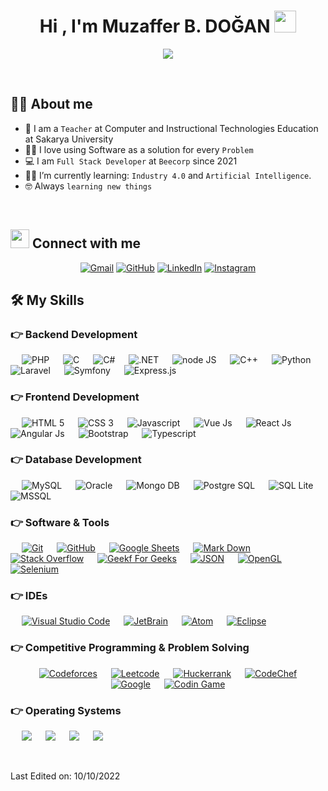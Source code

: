<h1 align="center">Hi , I'm Muzaffer B. DOĞAN <img src="https://media.giphy.com/media/hvRJCLFzcasrR4ia7z/giphy.gif" width="35"></h1>
<p align="center">
  <a href="https://github.com/DenverCoder1/readme-typing-svg"><img src="https://readme-typing-svg.herokuapp.com?lines=Full+Stack+Developer;Computer+Teacher;Creator;Always%20learning%20new%20things&center=true&width=500&height=50"></a>
</p>


<br>



## :sassy_man:  About me
- :school: I am a `Teacher` at Computer and Instructional Technologies Education at Sakarya University
- :technologist: I love using Software as a solution for every `Problem`
- :computer: I am `Full Stack Developer` at `Beecorp` since 2021
- :student: I’m currently learning: `Industry 4.0` and `Artificial Intelligence`.
- :nerd_face: Always `learning new things`

<br>


## <img src="https://media.giphy.com/media/iY8CRBdQXODJSCERIr/giphy.gif" width="30px"> Connect with me
<p align="center">
	<a href="mailto:muzaffer.doganresmi@gmail.com"><img img src="https://img.shields.io/badge/gmail-%23EA4335.svg?style=plastic&logo=gmail&logoColor=white" alt="Gmail"/></a>
	<a href="https://github.com/mbd-code"><img src="https://img.shields.io/badge/github-%23181717.svg?style=plastic&logo=github&logoColor=white" alt="GitHub"/></a>
	<a href="https://www.linkedin.com/in/mubado/"><img src="https://img.shields.io/badge/linkedin-%230A66C2.svg?style=plastic&logo=linkedin&logoColor=white" alt="LinkedIn"/></a>
	<a href="https://www.instagram.com/mbd.code/"><img src="https://img.shields.io/badge/instagram-%23E4405F.svg?style=plastic&logo=instagram&logoColor=white" alt="Instagram"/></a>
</p>




## 🛠️ My Skills

### 👉 Backend Development

<p align="start"> 
  &emsp; 
   <img alt="PHP" src="https://img.shields.io/badge/PHP-777BB4?style=plastic&logo=php&logoColor=white">
  &emsp; 
  <img alt="C" src="https://img.shields.io/badge/C-00599C?style=plastic&logo=c&logoColor=white">
  &emsp;
  <img alt="C#" src="https://img.shields.io/badge/C%23-239120?style=plastic&logo=c-sharp&logoColor=white">
  &emsp;
  <img alt=".NET" src="https://img.shields.io/badge/.NET-5C2D91?style=plastic&logo=.net&logoColor=white">
   &emsp;
  <img alt="node JS" src="https://img.shields.io/badge/Node.js-43853D?style=plastic&logo=node.js&logoColor=white">
  &emsp;
  <img alt="C++" src="https://img.shields.io/badge/C%2B%2B-00599C?style=plastic&logo=c%2B%2B&logoColor=white">
  &emsp;
  <img alt="Python" src="https://img.shields.io/badge/Python-3776AB?style=plastic&logo=python&logoColor=white">
  &emsp;
  <img alt="Laravel" src="https://img.shields.io/badge/Laravel-FF2D20?style=plastic&logo=laravel&logoColor=white">
   &emsp;
  <img alt="Symfony" src="https://img.shields.io/badge/connect-%2300843e.svg?style=plastic&logo=symfony&logoColor=white">
   &emsp;
  <img alt="Express.js" src="https://img.shields.io/badge/Express.js-404D59?style=plastic">
</p>

### 👉 Frontend Development
<p align="start"> 
 &emsp; 
   <img alt="HTML 5" src="https://img.shields.io/badge/HTML5-E34F26?style=plastic&logo=html5&logoColor=white">
  &emsp; 
  <img alt="CSS 3" src="https://img.shields.io/badge/CSS-239120?&style=plastic&logo=css3&logoColor=white">
  &emsp;
  <img alt="Javascript" src="https://img.shields.io/badge/JavaScript-323330?style=plastic&logo=javascript&logoColor=F7DF1E">
  &emsp;
  <img alt="Vue Js" src="https://img.shields.io/badge/Vue.js-35495E?style=plastic&logo=vue.js&logoColor=4FC08D">
   &emsp;
  <img alt="React Js" src="https://img.shields.io/badge/React-20232A?style=plastic&logo=react&logoColor=61DAFB">
  &emsp;
  <img alt="Angular Js" src="https://img.shields.io/badge/Angular-DD0031?style=plastic&logo=angular&logoColor=white">
  &emsp;
  <img alt="Bootstrap" src="https://img.shields.io/badge/Bootstrap-563D7C?style=plastic&logo=bootstrap&logoColor=white">
  &emsp;
  <img alt="Typescript" src="https://img.shields.io/badge/TypeScript-007ACC?style=plastic&logo=typescript&logoColor=white">
</p>

### 👉 Database Development
<p align="start"> 
 &emsp; 
   <img alt="MySQL" src="https://img.shields.io/badge/MySQL-005C84?style=plastic&logo=mysql&logoColor=white">
  &emsp; 
  <img alt="Oracle" src="https://img.shields.io/badge/Oracle-F80000?style=plastic&logo=Oracle&logoColor=white">
  &emsp;
  <img alt="Mongo DB" src="https://img.shields.io/badge/MongoDB-4EA94B?style=plastic&logo=mongodb&logoColor=white">
  &emsp;
  <img alt="Postgre SQL" src="https://img.shields.io/badge/PostgreSQL-316192?style=plastic&logo=postgresql&logoColor=white">
   &emsp;
  <img alt="SQL Lite" src="https://img.shields.io/badge/SQLite-07405E?style=plastic&logo=sqlite&logoColor=white">
  &emsp;
  <img alt="MSSQL" src="https://img.shields.io/badge/Microsoft_SQL_Server-CC2927?style=plastic&logo=microsoft-sql-server&logoColor=white">
</p>

 ### 👉 Software & Tools
 
<p align="start">
  &emsp;
    <a href="#"><img alt="Git" src="https://img.shields.io/badge/Git%20-%23F05033.svg?style=plastic&logo=git&logoColor=white"></a>
  &emsp;
    <a href="#"><img alt="GitHub" src="https://img.shields.io/badge/github-%23181717.svg?style=plastic&logo=github&logoColor=white"></a>
  &emsp;
    <a href="#"><img alt="Google Sheets" src="https://img.shields.io/badge/Google%20Sheets%20-%2334A853.svg?style=plastic&logo=google%20sheets&logoColor=white"></a>
  &emsp;
    <a href="#"><img alt="Mark Down" src="https://img.shields.io/badge/Markdown-000000?style=plastic&logo=markdown&logoColor=white"></a>
  &emsp;
    <a href="#"><img alt="Stack Overflow" src="https://img.shields.io/badge/-Stack%20Overflow-FE7A16?style=plastic&logo=stack-overflow&logoColor=white"></a>
  &emsp;
    <a href="#"><img alt="Geekf For Geeks" src="https://img.shields.io/badge/geeksforgeeks-%230F9D58.svg?style=plastic&logo=geeksforgeeks&logoColor=white"></a>
  &emsp;
    <a href="#"><img alt="JSON" img src="https://img.shields.io/badge/json-%23000000.svg?style=plastic&logo=json&logoColor=white"></a>
  &emsp;
    <a href="#"><img alt="OpenGL" src="https://img.shields.io/badge/opengl-%235586A4.svg?style=plastic&logo=opengl&logoColor=white"></a>
  &emsp;
    <a href="#"><img alt="Selenium" src="https://img.shields.io/badge/selenium-%2343B02A.svg?&style=plastic&logo=selenium&logoColor=white"></a>
</p>

 ### 👉 IDEs
 
<p align="start">
  &emsp;
    <a href="#"><img alt="Visual Studio Code" src="https://img.shields.io/badge/Visual%20Studio%20Code-0078d7.svg?style=plastic&logo=visual-studio-code&logoColor=white"></a>
  &emsp;
    <a href="#"><img alt="JetBrain" src="https://img.shields.io/badge/jetbrains-%23000000.svg?style=plastic&logo=jetbrains&logoColor=white" /></a>
  &emsp;
    <a href="#"><img alt="Atom" src="https://img.shields.io/badge/atom-%2366595C.svg?&style=plastic&logo=atom&logoColor=white" /></a>
  &emsp;
    <a href="#"><img alt="Eclipse" src="https://img.shields.io/badge/eclipse%20ide-%232C2255.svg?&style=plastic&logo=eclipse%20ide&logoColor=white" /></a>
</p>

 ### 👉 Competitive Programming & Problem Solving
 
<p align="center">
  &emsp;
    <a href="#"><img alt = "Codeforces" src="https://img.shields.io/badge/codeforces%20-%231F8ACB.svg?style=plastic&logo=codeforces&logoColor=white" /></a>	
  &emsp;
    <a href="#"><img alt = "Leetcode" src="https://img.shields.io/badge/leetcode%20-%23FFA116.svg?style=plastic&logo=leetcode&logoColor=black" /></a>
  &emsp;
    <a href="#"><img alt = "Huckerrank" src="https://img.shields.io/badge/hackerrank-%232EC866.svg?style=plastic&logo=hackerrank&logoColor=white" /></a>
  &emsp;
    <a href="#"><img alt = "CodeChef" src="https://img.shields.io/badge/codechef-%235B4638.svg?style=plastic&logo=codechef&logoColor=white" /></a>
  &emsp;
    <a href="#"><img alt = "Google" src="https://img.shields.io/badge/google-%234285F4.svg?style=plastic&logo=google&logoColor=white" /></a>
  &emsp;
    <a href="#"><img alt = "Codin Game" src="https://img.shields.io/badge/codingame-%23F2BB13.svg?&style=plastic&logo=codingame&logoColor=black" /></a>
</p>

 ### 👉 Operating Systems
 
<p align="start">
  &emsp;
    <a href="#"><img src="https://img.shields.io/badge/Linux-FCC624?style=plastic&logo=linux&logoColor=black"></a>
  &emsp;
    <a href="#"><img src="https://img.shields.io/badge/Ubuntu-E95420?style=plastic&logo=ubuntu&logoColor=white"></a>
  &emsp;
    <a href="#"><img src="https://img.shields.io/badge/Windows-0078D6?style=plastic&logo=windows&logoColor=white"></a>
  &emsp;
    <a href="#"><img src="https://img.shields.io/badge/pop!_os-%2348B9C7.svg?style=plastic&&logo=pop!_os&logoColor=white" /></a>	  
</p>

<br/>

Last Edited on: 10/10/2022
